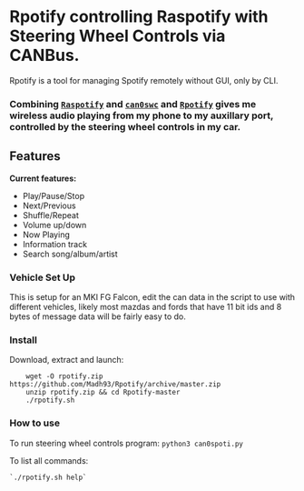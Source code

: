 # Rpotify controlling Raspotify with Steering Wheel Controls via CANBus.

Rpotify is a tool for managing Spotify remotely without GUI, only by CLI.  

### Combining [`Raspotify`](https://github.com/dtcooper/raspotify) and [`can0swc`](https://github.com/jakka351/can0swc) and [`Rpotify`](https://github.com/Madh93/Rpotify) gives me wireless audio playing from my phone to my auxillary port, controlled by the steering wheel controls in my car.

## Features

**Current features:**

- Play/Pause/Stop
- Next/Previous
- Shuffle/Repeat
- Volume up/down
- Now Playing
- Information track
- Search song/album/artist

### Vehicle Set Up
This is setup for an MKI FG Falcon, edit the can data in the script to use with different vehicles, likely most mazdas and fords that have 11 bit ids and 8 bytes of message data will be fairly easy to do.

### Install

Download, extract and launch:
```
    wget -O rpotify.zip https://github.com/Madh93/Rpotify/archive/master.zip
    unzip rpotify.zip && cd Rpotify-master
    ./rpotify.sh
```
### How to use
To run steering wheel controls program:
     `python3 can0spoti.py`
     
To list all commands:

    `./rpotify.sh help`

